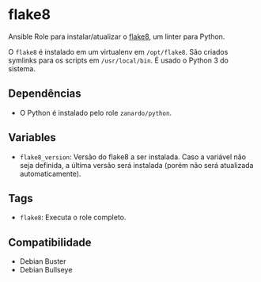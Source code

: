 # flake8

Ansible Role para instalar/atualizar o [flake8](https://github.com/pycqa/flake8), um
linter para Python.

O `flake8` é instalado em um virtualenv em `/opt/flake8`. São criados symlinks para os
scripts em `/usr/local/bin`. É usado o Python 3 do sistema.

## Dependências

- O Python é instalado pelo role `zanardo/python`.

## Variables

* `flake8_version`: Versão do flake8 a ser instalada. Caso a variável não seja definida, a
  última versão será instalada (porém não será atualizada automaticamente).

## Tags

- `flake8`: Executa o role completo.

## Compatibilidade

- Debian Buster
- Debian Bullseye
